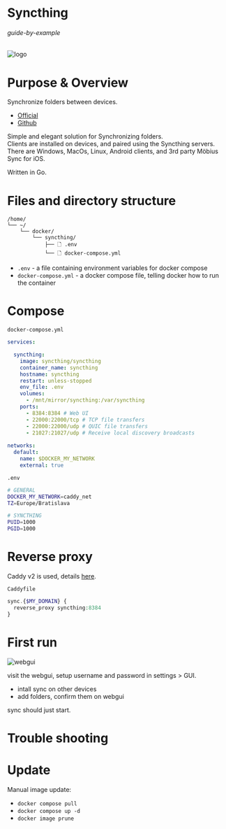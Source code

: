 # Syncthing

###### guide-by-example

![logo](https://i.imgur.com/Vgtn1FM.png)

# Purpose & Overview

Synchronize folders between devices.<br>

* [Official](https://syncthing.net/)
* [Github](https://github.com/syncthing/syncthing)

Simple and elegant solution for Synchronizing folders.<br>
Clients are installed on devices, and paired using the Syncthing servers.
There are Windows, MacOs, Linux, Android clients, and 3rd party Möbius Sync for iOS.

Written in Go.

# Files and directory structure

```
/home/
└── ~/
    └── docker/
        └── syncthing/
            ├── 🗋 .env
            └── 🗋 docker-compose.yml
```              
* `.env` - a file containing environment variables for docker compose
* `docker-compose.yml` - a docker compose file, telling docker how to run the container

# Compose

`docker-compose.yml`
```yml
services:

  syncthing:
    image: syncthing/syncthing
    container_name: syncthing
    hostname: syncthing
    restart: unless-stopped
    env_file: .env
    volumes:
      - /mnt/mirror/syncthing:/var/syncthing
    ports:
      - 8384:8384 # Web UI
      - 22000:22000/tcp # TCP file transfers
      - 22000:22000/udp # QUIC file transfers
      - 21027:21027/udp # Receive local discovery broadcasts
  
networks:
  default:
    name: $DOCKER_MY_NETWORK
    external: true      
```

`.env`
```bash
# GENERAL
DOCKER_MY_NETWORK=caddy_net
TZ=Europe/Bratislava

# SYNCTHING
PUID=1000
PGID=1000
```

# Reverse proxy

Caddy v2 is used, details
[here](https://github.com/DoTheEvo/selfhosted-apps-docker/tree/master/caddy_v2).

`Caddyfile`
```php
sync.{$MY_DOMAIN} {
  reverse_proxy syncthing:8384
}
```

# First run

![webgui](https://i.imgur.com/ywdYeU2.png)

visit the webgui, setup username and password in settings > GUI.

* intall sync on other devices
* add folders, confirm them on webgui

sync should just start.


# Trouble shooting

# Update

Manual image update:

- `docker compose pull`</br>
- `docker compose up -d`</br>
- `docker image prune`

